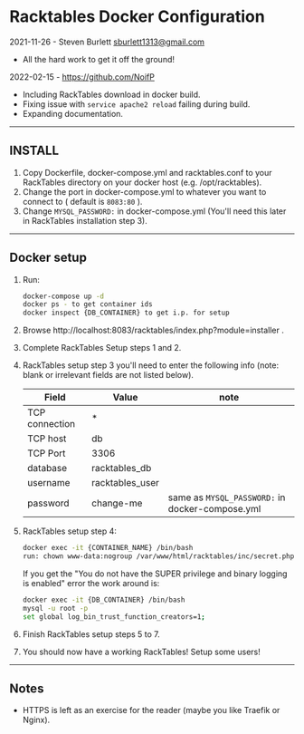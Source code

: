 # Racktables Docker Configuration

2021-11-26 - Steven Burlett <sburlett1313@gmail.com>

* All the hard work to get it off the ground!

2022-02-15 - https://github.com/NoifP

* Including RackTables download in docker build.
* Fixing issue with `service apache2 reload` failing during build.
* Expanding documentation.

---------------------------------------------------------------

## INSTALL

1. Copy Dockerfile, docker-compose.yml and racktables.conf to your RackTables directory on your docker host (e.g. /opt/racktables).
1. Change the port in docker-compose.yml to whatever you want to connect to ( default is `8083:80` ).
1. Change `MYSQL_PASSWORD:` in docker-compose.yml (You'll need this later in RackTables installation step 3).

---------------------------------------------------------------

## Docker setup

1. Run:
   
   ```bash
   docker-compose up -d
   docker ps - to get container ids
   docker inspect {DB_CONTAINER} to get i.p. for setup
   ```

1. Browse http://localhost:8083/racktables/index.php?module=installer .

1. Complete RackTables Setup steps 1 and 2.
1. RackTables setup step 3 you'll need to enter the following info (note: blank or irrelevant fields are not listed below).

   | Field | Value | note |
   | --- | --- | --- |
   | TCP connection | * | |
   | TCP host | db | |
   | TCP Port | 3306 | |
   | database | racktables_db | |
   | username | racktables_user | |
   | password | change-me | same as `MYSQL_PASSWORD:` in docker-compose.yml |

1. RackTables setup step 4:
   
   ```bash
   docker exec -it {CONTAINER_NAME} /bin/bash
   run: chown www-data:nogroup /var/www/html/racktables/inc/secret.php && chmod 440 /var/www/html/racktables/inc/secret.php
   ```
   
   If you get the "You do not have the SUPER privilege and binary logging is enabled" error the work around is:
   
   ```bash
   docker exec -it {DB_CONTAINER} /bin/bash
   mysql -u root -p
   set global log_bin_trust_function_creators=1;
   ```

1. Finish RackTables setup steps 5 to 7.
1. You should now have a working RackTables! Setup some users!

---------------------------------------------------------------

## Notes

* HTTPS is left as an exercise for the reader (maybe you like Traefik or Nginx).
